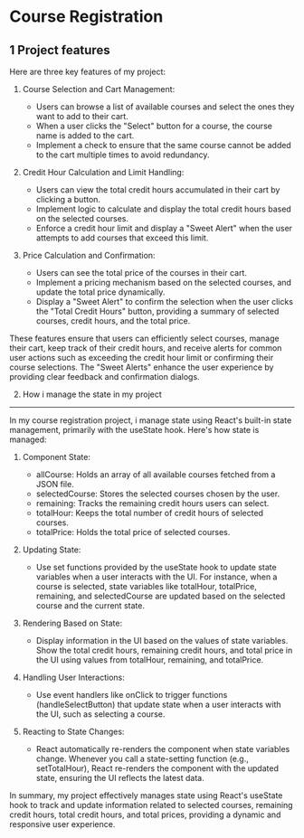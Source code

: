 # Course Registration

## 1 Project features

Here are three key features of my project:

1. Course Selection and Cart Management:

    * Users can browse a list of available courses and select the ones they want to add to their cart.
    * When a user clicks the "Select" button for a course, the course name is added to the cart.
    * Implement a check to ensure that the same course cannot be added to the cart multiple times to avoid redundancy.

2. Credit Hour Calculation and Limit Handling:

    * Users can view the total credit hours accumulated in their cart by clicking a button.
    * Implement logic to calculate and display the total credit hours based on the selected courses.
    * Enforce a credit hour limit and display a "Sweet Alert" when the user attempts to add courses that exceed this limit.

3. Price Calculation and Confirmation:

    * Users can see the total price of the courses in their cart.
    * Implement a pricing mechanism based on the selected courses, and update the total price dynamically.
    * Display a "Sweet Alert" to confirm the selection when the user clicks the "Total Credit Hours" button, providing a summary of selected courses, credit hours, and the total price.

These features ensure that users can efficiently select courses, manage their cart, keep track of their credit hours, and receive alerts for common user actions such as exceeding the credit hour limit or confirming their course selections. The "Sweet Alerts" enhance the user experience by providing clear feedback and confirmation dialogs.


2. How i manage the state in my project
---

In my course registration project, i manage state using React's built-in state management, primarily with the useState hook. Here's how state is managed:

1. Component State:
    * allCourse: Holds an array of all available courses fetched from a JSON file.
    * selectedCourse: Stores the selected courses chosen by the user.
    * remaining: Tracks the remaining credit hours users can select.
    * totalHour: Keeps the total number of credit hours of selected courses.
    * totalPrice: Holds the total price of selected courses.

2. Updating State:
    * Use set functions provided by the useState hook to update state variables when a user interacts with the UI. For instance, when a course is selected, state variables like totalHour, totalPrice, remaining, and selectedCourse are updated based on the selected course and the current state.

3. Rendering Based on State:
    * Display information in the UI based on the values of state variables. Show the total credit hours, remaining credit hours, and total price in the UI using values from totalHour, remaining, and totalPrice.

4. Handling User Interactions:
    * Use event handlers like onClick to trigger functions (handleSelectButton) that update state when a user interacts with the UI, such as selecting a course.

5. Reacting to State Changes:
    * React automatically re-renders the component when state variables change. Whenever you call a state-setting function (e.g., setTotalHour), React re-renders the component with the updated state, ensuring the UI reflects the latest data.


In summary, my project effectively manages state using React's useState hook to track and update information related to selected courses, remaining credit hours, total credit hours, and total prices, providing a dynamic and responsive user experience.
